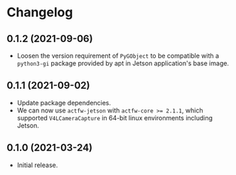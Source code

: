 # Changelog

## 0.1.2 (2021-09-06)

- Loosen the version requirement of `PyGObject` to be compatible with a `python3-gi` package provided by apt in Jetson application's base image.

## 0.1.1 (2021-09-02)

- Update package dependencies.
 - We can now use `actfw-jetson` with `actfw-core >= 2.1.1`, which supported `V4LCameraCapture` in 64-bit linux environments including Jetson.

## 0.1.0 (2021-03-24)

- Initial release.
